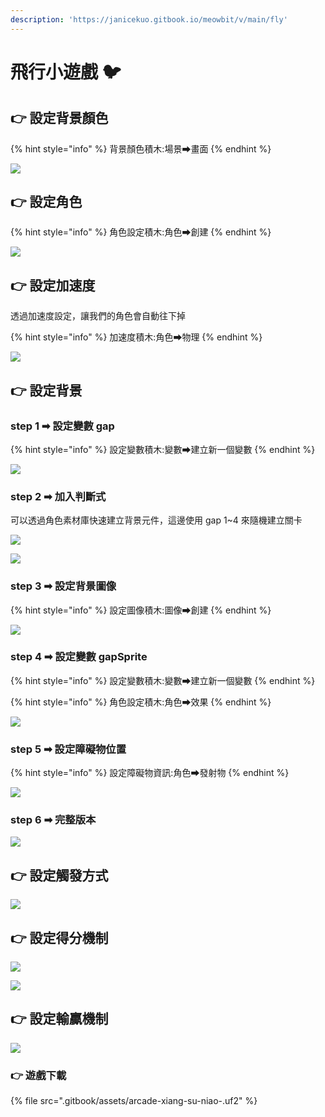 ```yaml
---
description: 'https://janicekuo.gitbook.io/meowbit/v/main/fly'
---
```


# 飛行小遊戲 🐦

## 👉 設定背景顏色

{% hint style="info" %}
背景顏色積木:場景➡畫面
{% endhint %}

![](.gitbook/assets/image%20%2822%29.png)

## 👉 設定角色

{% hint style="info" %}
角色設定積木:角色➡創建
{% endhint %}

![](.gitbook/assets/image%20%2824%29.png)

## 👉 設定加速度

透過加速度設定，讓我們的角色會自動往下掉

{% hint style="info" %}
加速度積木:角色➡物理
{% endhint %}

![](.gitbook/assets/image%20%2825%29.png)

## 👉 設定背景

### step 1 ➡ 設定變數 gap

{% hint style="info" %}
設定變數積木:變數➡建立新一個變數
{% endhint %}

![](.gitbook/assets/image%20%2837%29.png)

### step 2 ➡  加入判斷式

可以透過角色素材庫快速建立背景元件，這邊使用 gap 1~4 來隨機建立關卡

![](.gitbook/assets/image%20%2823%29.png)

![](.gitbook/assets/image%20%2833%29.png)

### step 3 ➡ 設定背景圖像

{% hint style="info" %}
設定圖像積木:圖像➡創建
{% endhint %}

![](.gitbook/assets/image%20%2832%29.png)

### step 4 ➡ 設定變數 gapSprite

{% hint style="info" %}
設定變數積木:變數➡建立新一個變數
{% endhint %}

{% hint style="info" %}
角色設定積木:角色➡效果
{% endhint %}

![](.gitbook/assets/image%20%2831%29.png)

### step 5 ➡ 設定障礙物位置

{% hint style="info" %}
設定障礙物資訊:角色➡發射物
{% endhint %}

![](.gitbook/assets/image%20%2835%29.png)

### step 6 ➡ 完整版本

![](.gitbook/assets/image%20%2830%29.png)

## 👉 設定觸發方式

![](.gitbook/assets/image%20%2840%29.png)

## 👉 設定得分機制

![](.gitbook/assets/image%20%2828%29.png)

![](.gitbook/assets/image%20%2834%29.png)

## 👉 設定輸贏機制

![](.gitbook/assets/image%20%2836%29.png)

### 👉 遊戲下載

{% file src=".gitbook/assets/arcade-xiang-su-niao-.uf2" %}

